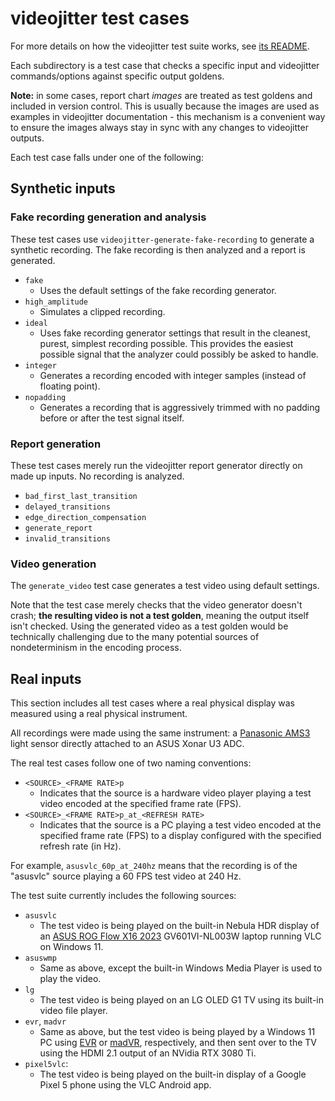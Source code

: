 # videojitter test cases

For more details on how the videojitter test suite works, see [its README][].

Each subdirectory is a test case that checks a specific input and videojitter
commands/options against specific output goldens.

**Note:** in some cases, report chart _images_ are treated as test goldens and
included in version control. This is usually because the images are used as
examples in videojitter documentation - this mechanism is a convenient way to
ensure the images always stay in sync with any changes to videojitter outputs.

Each test case falls under one of the following:

## Synthetic inputs

### Fake recording generation and analysis

These test cases use `videojitter-generate-fake-recording` to generate a
synthetic recording. The fake recording is then analyzed and a report is
generated.

- `fake`
  - Uses the default settings of the fake recording generator.
- `high_amplitude`
  - Simulates a clipped recording.
- `ideal`
  - Uses fake recording generator settings that result in the cleanest, purest,
    simplest recording possible. This provides the easiest possible signal that
    the analyzer could possibly be asked to handle.
- `integer`
  - Generates a recording encoded with integer samples (instead of floating
    point).
- `nopadding`
  - Generates a recording that is aggressively trimmed with no padding before or
    after the test signal itself.

### Report generation

These test cases merely run the videojitter report generator directly on made up
inputs. No recording is analyzed.

- `bad_first_last_transition`
- `delayed_transitions`
- `edge_direction_compensation`
- `generate_report`
- `invalid_transitions`

### Video generation

The `generate_video` test case generates a test video using default settings.

Note that the test case merely checks that the video generator doesn't crash;
**the resulting video is not a test golden**, meaning the output itself isn't
checked. Using the generated video as a test golden would be technically
challenging due to the many potential sources of nondeterminism in the encoding
process.

## Real inputs

This section includes all test cases where a real physical display was measured
using a real physical instrument.

All recordings were made using the same instrument: a [Panasonic AMS3][] light
sensor directly attached to an ASUS Xonar U3 ADC.

The real test cases follow one of two naming conventions:

- `<SOURCE>_<FRAME RATE>p`
  - Indicates that the source is a hardware video player playing a test video
    encoded at the specified frame rate (FPS).
- `<SOURCE>_<FRAME RATE>p_at_<REFRESH RATE>`
  - Indicates that the source is a PC playing a test video encoded at the
    specified frame rate (FPS) to a display configured with the specified
    refresh rate (in Hz).

For example, `asusvlc_60p_at_240hz` means that the recording is of the "asusvlc"
source playing a 60 FPS test video at 240 Hz.

The test suite currently includes the following sources:

- `asusvlc`
  - The test video is being played on the built-in Nebula HDR display of an
    [ASUS ROG Flow X16 2023][] GV601VI-NL003W laptop running VLC on Windows 11.
- `asuswmp`
  - Same as above, except the built-in Windows Media Player is used to play the
    video.
- `lg`
  - The test video is being played on an LG OLED G1 TV using its built-in video
    file player.
- `evr`, `madvr`
  - Same as above, but the test video is being played by a Windows 11 PC using
    [EVR][] or [madVR][], respectively, and then sent over to the TV using the
    HDMI 2.1 output of an NVidia RTX 3080 Ti.
- `pixel5vlc`:
  - The test video is being played on the built-in display of a Google Pixel 5
    phone using the VLC Android app.

[ASUS ROG Flow X16 2023]:
  https://rog.asus.com/uk/laptops/rog-flow/rog-flow-x16-2023-series/
[EVR]:
  https://learn.microsoft.com/en-us/windows/win32/medfound/enhanced-video-renderer
[madvr]: https://forum.doom9.org/showthread.php?t=146228
[its README]: ../README.md
[Panasonic AMS3]:
  https://industrial.panasonic.com/cdbs/www-data/pdf/ADD8000/ADD8000C6.pdf
